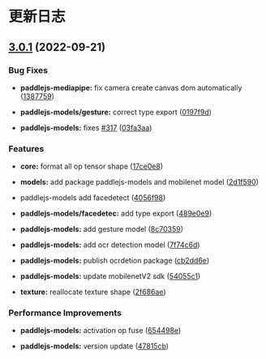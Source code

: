 # 更新日志

## [3.0.1](https://github.com/DataVizU/Paddle.js/compare/v2.1.0...v3.0.1) (2022-09-21)

### Bug Fixes

* **paddlejs-mediapipe:** fix camera create canvas dom automatically ([1387759](https://github.com/DataVizU/Paddle.js/commit/1387759fe9c5b641d9aa95cbd94088f6c045f33a))

* **paddlejs-models/gesture:** correct type export ([0197f9d](https://github.com/DataVizU/Paddle.js/commit/0197f9d73ea008bd512159b35754f81bc7a807c0))

* **paddlejs-models:** fixes [#317](https://github.com/DataVizU/Paddle.js/issues/317) ([03fa3aa](https://github.com/DataVizU/Paddle.js/commit/03fa3aad4138cf84163b7b55c488bb60f5ba2819))

### Features

* **core:** format all op tensor shape ([17ce0e8](https://github.com/DataVizU/Paddle.js/commit/17ce0e89210fe8a09b08d152e7acefa10c3b0c59))

* **models:** add package paddlejs-models and mobilenet model ([2d1f590](https://github.com/DataVizU/Paddle.js/commit/2d1f590c38207e19d1cb5045714e3acaf991add1))

* paddlejs-models add facedetect ([4056f98](https://github.com/DataVizU/Paddle.js/commit/4056f9833d92fbc74b180068b3ca84753698de08))

* **paddlejs-models/facedetec:** add type export ([489e0e9](https://github.com/DataVizU/Paddle.js/commit/489e0e9b7185905b1bd8a5aacb6494bd9733b54b))

* **paddlejs-models:** add gesture model ([8c70359](https://github.com/DataVizU/Paddle.js/commit/8c703596c7c9d78158789f92fab655be0e39bac4))

* **paddlejs-models:** add ocr detection model ([7f74c6d](https://github.com/DataVizU/Paddle.js/commit/7f74c6d2b7edc2f0e6aef7ce6ffe48b3462ecbd8))

* **paddlejs-models:** publish ocrdetion package ([cb2dd6e](https://github.com/DataVizU/Paddle.js/commit/cb2dd6e2911810222657dc94f7f9a80e52794c5e))

* **paddlejs-models:** update mobilenetV2 sdk ([54055c1](https://github.com/DataVizU/Paddle.js/commit/54055c1304b4669571c07df35886fbe9004cffb3))

* **texture:** reallocate texture shape ([2f686ae](https://github.com/DataVizU/Paddle.js/commit/2f686ae8ce17e77e44f68ab5ef621e12de7daedb))

### Performance Improvements

* **paddlejs-models:** activation op fuse ([654498e](https://github.com/DataVizU/Paddle.js/commit/654498e557b0903ad5af6adf020543c30c13a976))

* **paddlejs-models:** version update ([47815cb](https://github.com/DataVizU/Paddle.js/commit/47815cb877e2af1fef9d5c356bdebaec87404d00))

